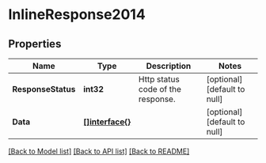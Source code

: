 # InlineResponse2014

## Properties
Name | Type | Description | Notes
------------ | ------------- | ------------- | -------------
**ResponseStatus** | **int32** | Http status code of the response. | [optional] [default to null]
**Data** | [**[]interface{}**](interface{}.md) |  | [optional] [default to null]

[[Back to Model list]](../README.md#documentation-for-models) [[Back to API list]](../README.md#documentation-for-api-endpoints) [[Back to README]](../README.md)

